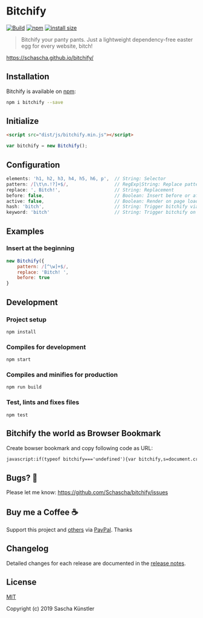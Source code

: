 # Bitchify

[![Build](https://github.com/Schascha/bitchify/workflows/Build/badge.svg)](https://github.com/Schascha/bitchify/actions)
[![npm](https://img.shields.io/npm/v/bitchify)](https://www.npmjs.com/package/bitchify)
[![install size](https://packagephobia.com/badge?p=bitchify)](https://packagephobia.com/result?p=bitchify)

> Bitchify your panty pants. Just a lightweight dependency-free easter egg for every website, bitch!

https://schascha.github.io/bitchify/

## Installation

Bitchify is available on [npm](https://www.npmjs.com/package/bitchify):

```bash
npm i bitchify --save
```

## Initialize

```html
<script src="dist/js/bitchify.min.js"></script>
```

```javascript
var bitchify = new Bitchify();
```

## Configuration

```javascript
elements: 'h1, h2, h3, h4, h5, h6, p',  // String: Selector
pattern: /[\t\n.!?]+$/,                 // RegExp|String: Replace pattern, e.g. /[^\w]+$/
replace: ', Bitch!',                    // String: Replacement
before: false,                          // Boolean: Insert before or after
active: false,                          // Boolean: Render on page load
hash: 'bitch',                          // String: Trigger bitchify via hashtag
keyword: 'bitch'                        // String: Trigger bitchify on keypress
```

## Examples

### Insert at the beginning

```javascript
new Bitchify({
	pattern: /[^\w]+$/,
	replace: 'Bitch! ',
	before: true
}
```

## Development

### Project setup

```
npm install
```

### Compiles for development

```
npm start
```

### Compiles and minifies for production

```
npm run build
```

### Test, lints and fixes files

```
npm test
```

## Bitchify the world as Browser Bookmark

Create bowser bookmark and copy following code as URL:

```html
javascript:if(typeof bitchify==='undefined'){var bitchify,s=document.createElement('script');s.src='https://schascha.github.io/bitchify/dist/js/bitchify.js';s.onload=function() {bitchify=new Bitchify().render();};document.body.appendChild(s);}else{bitchify.render();}
```

## Bugs? 🐛

Please let me know: https://github.com/Schascha/bitchify/issues

## Buy me a Coffee ☕

Support this project and [others](https://github.com/Schascha?tab=repositories) via [PayPal](https://www.paypal.me/LosZahlos). Thanks

## Changelog

Detailed changes for each release are documented in the [release notes](https://github.com/Schascha/bitchify/releases).

## License

[MIT](./LICENSE)

Copyright (c) 2019 Sascha Künstler

